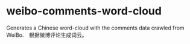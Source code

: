 # weibo-comments-word-cloud
Generates a Chinese word-cloud with the comments data crawled from WeiBo.　根据微博评论生成词云。

